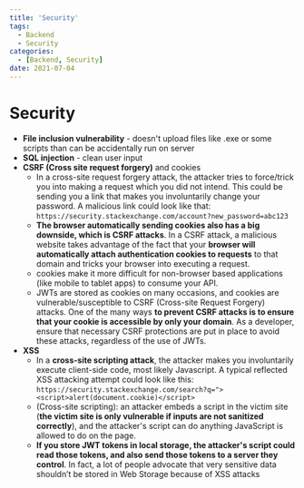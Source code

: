 ```yaml
---
title: 'Security'
tags:
  - Backend
  - Security
categories:
  - [Backend, Security]
date: 2021-07-04
---
```

# Security

* **File inclusion vulnerability** - doesn't upload files like .exe or some scripts than can be accidentally run on server
* **SQL injection** - clean user input
* **CSRF (Cross site request forgery)** and cookies
  * In a cross-site request forgery attack, the attacker tries to force/trick you into making a request which you did not intend. This could be sending you a link that makes you involuntarily change your password. A malicious link could look like that: `https://security.stackexchange.com/account?new_password=abc123`
  * **The browser automatically sending cookies also has a big downside, which is CSRF attacks**. In a CSRF attack, a malicious website takes advantage of the fact that your **browser will automatically attach authentication cookies to requests** to that domain and tricks your browser into executing a request.
  * cookies make it more difficult for non-browser based applications (like mobile to tablet apps) to consume your API.
  * JWTs are stored as cookies on many occasions, and cookies are vulnerable/susceptible to CSRF (Cross-site Request Forgery) attacks. One of the many ways **to prevent CSRF attacks is to ensure that your cookie is accessible by only your domain**. As a developer, ensure that necessary CSRF protections are put in place to avoid these attacks, regardless of the use of JWTs.
* **XSS**
  * In a **cross-site scripting attack**, the attacker makes you involuntarily execute client-side code, most likely Javascript. A typical reflected XSS attacking attempt could look like this: `https://security.stackexchange.com/search?q="><script>alert(document.cookie)</script>`
  * (Cross-site scripting): an attacker embeds a script in the victim site (**the victim site is only vulnerable if inputs are not sanitized correctly**), and the attacker's script can do anything JavaScript is allowed to do on the page.
  * **If you store JWT tokens in local storage, the attacker's script could read those tokens, and also send those tokens to a server they control**. In fact, a lot of people advocate that very sensitive data shouldn’t be stored in Web Storage because of XSS attacks
